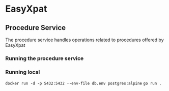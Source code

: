 # EasyXpat

## Procedure Service

The procedure service handles operations related to procedures offered by EasyXpat

### Running the procedure service

### Running local

`docker run -d -p 5432:5432 --env-file db.env postgres:alpine`
`go run .`


